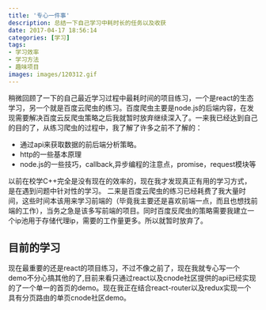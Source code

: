```yaml
---
title: '专心一件事'
description: 总结一下自己学习中耗时长的任务以及收获
date: 2017-04-17 18:56:14
categories: [学习]
tags:
- 学习效率
- 学习方法
- 趣味项目
images: images/120312.gif
---
```

稍微回顾了一下的自己最近学习过程中最耗时间的项目练习，一个是react的生态学习，另一个就是百度云爬虫的练习。百度爬虫主要是node.js的后端内容，在发现需要解决百度云反爬虫策略之后我就暂时放弃继续深入了。一来我已经达到自己的目的了，从练习爬虫的过程中，我了解了许多之前不了解的：
- 通过api来获取数据的前后端分析策略。
- http的一些基本原理
- node.js的一些技巧，callback,异步编程的注意点，promise，request模块等

<!--more-->
以前在校学C++完全是没有现在的效率的，现在我才发现真正有用的学习方式，是在遇到问题中针对性的学习。
二来是百度云爬虫的练习已经耗费了我大量时间，这些时间本该用来学习前端的（毕竟我主要还是喜欢前端一点，而且也想找前端的工作），当务之急是该多写前端的项目。同时百度反爬虫的策略需要我建立一个ip池用于存储代理ip，需要的工作量更多。所以就暂时放弃了。
## 目前的学习
现在最重要的还是react的项目练习，不过不像之前了，现在我就专心写一个demo不分心搞其他的了,目前来看只通过react以及cnode社区提供的api已经实现的了一个单一的首页的demo。现在我正在结合react-router以及redux实现一个具有分页路由的单页cnode社区demo。
